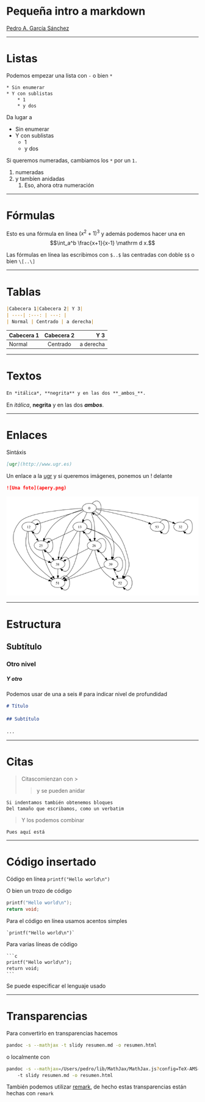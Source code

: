 # Pequeña intro a markdown

[Pedro A. García Sánchez](http://www.ugr.es/local/pedro)

***

# Listas

Podemos empezar una lista con `-` o bien `*`
```
* Sin enumerar
* Y con sublistas
	* 1
	* y dos
```
Da lugar a

* Sin enumerar
* Y con sublistas
	* 1
	* y dos

Si queremos numeradas, cambiamos los `*` por un `1.`

1. numeradas
2. y tambíen anidadas
	1. Eso, ahora otra numeración

***

# Fórmulas

Esto es una fórmula en línea $(x^2+1)^3$ y además podemos hacer una en
$$\int_a^b \frac{x+1}{x-1} \mathrm d x.$$

Las fórmulas en línea las escribimos con `$..$` las centradas con doble `$$` o bien `\[..\]`

---

# Tablas

```markdown
|Cabecera 1|Cabecera 2| Y 3|
| ----| :---: | ---: |
| Normal | Centrado | a derecha|
```

|Cabecera 1|Cabecera 2| Y 3|
| ----| :---: | ---: |
| Normal | Centrado | a derecha|

---

# Textos

```markdown
En *itálica*, **negrita** y en las dos **_ambos_**.
```
En *itálica*, **negrita** y en las dos **_ambos_**.

___

# Enlaces

Sintáxis

```markdown
[ugr](http://www.ugr.es)
```

Un enlace a la [ugr](http://www.ugr.es)
y si queremos imágenes, ponemos un ! delante
```markdown
![Una foto](apery.png)
```

![Una afoto](apery.png)

---

# Estructura

## Subtítulo

### Otro nivel

##### Y otro

Podemos usar de una a seis \# para indicar nivel de profundidad

```markdown
# Título

## Subtítulo

...
```

***

# Citas

> Citascomienzan con \>
> > y se pueden anidar

	Si indentamos también obtenemos bloques
	Del tamaño que escribamos, como un verbatim

> Y los podemos combinar
>
 	Pues aquí está

---

# Código insertado

Código en línea `printf("Hello world\n")`

O bien un trozo de código

```c
printf("Hello world\n");
return void;
```

Para el código en línea usamos acentos simples

	`printf("Hello world\n")`


Para varias líneas de código

	```c
	printf("Hello world\n");
	return void;
	```

Se puede especificar el lenguaje usado

***

# Transparencias

Para convertirlo en transparencias hacemos

```bash
pandoc -s --mathjax -t slidy resumen.md -o resumen.html
```

o localmente con

```bash
pandoc -s --mathjax=/Users/pedro/lib/MathJax/MathJax.js?config=TeX-AMS-MML_HTMLorMML
	-t slidy resumen.md -o resumen.html
```

También podemos utilizar [remark](http://remarkjs.com), de hecho
estas transparencias están hechas con `remark`
